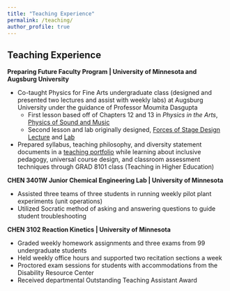 ```yaml
---
title: "Teaching Experience"
permalink: /teaching/
author_profile: true
---
```


## Teaching Experience

**Preparing Future Faculty Program | University of Minnesota and Augsburg University** <br/>
*	Co-taught Physics for Fine Arts undergraduate class (designed and presented two lectures and assist with weekly labs) at Augsburg University under the guidance of Professor Moumita Dasgupta
    * First lesson based off of Chapters 12 and 13 in _Physics in the Arts_, [Physics of Sound and Music](https://github.com/kristine-loh/kristine-loh.github.io/blob/267cb395627774b4a56f80f03a06c2db2cc89840/_pages/Physics%20of%20Sound%20and%20Music.pdf)
    * Second lesson and lab originally designed, [Forces of Stage Design Lecture](https://github.com/kristine-loh/kristine-loh.github.io/blob/267cb395627774b4a56f80f03a06c2db2cc89840/_pages/Forces%20of%20Stage%20Design.pdf) and [Lab](https://github.com/kristine-loh/kristine-loh.github.io/blob/267cb395627774b4a56f80f03a06c2db2cc89840/_pages/Stage%20Design%20Force%20Body%20Diagrams%20and%20the%20Normal%20Force.pdf) 
* Prepared syllabus, teaching philosophy, and diversity statement documents in a [teaching portfolio](Loh_TeachingPortfolio.pdf) while learning about inclusive pedagogy, universal course design, and classroom assessment techniques through GRAD 8101 class (Teaching in Higher Education)

**CHEN 3401W Junior Chemical Engineering Lab | University of Minnesota** <br/>
* Assisted three teams of three students in running weekly pilot plant experiments (unit operations)
* Utilized Socratic method of asking and answering questions to guide student troubleshooting 

**CHEN 3102 Reaction Kinetics | University of Minnesota** <br/>
* Graded weekly homework assignments and three exams from 99 undergraduate students
* Held weekly office hours and supported two recitation sections a week
* Proctored exam sessions for students with accommodations from the Disability Resource Center
* Received departmental Outstanding Teaching Assistant Award
